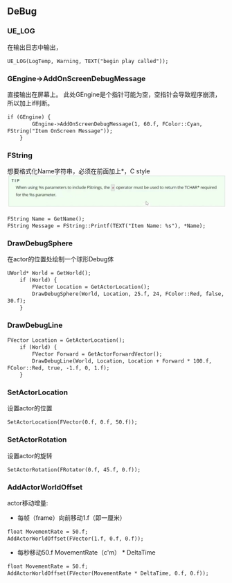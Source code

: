 ## DeBug
### UE_LOG
在输出日志中输出，
```
UE_LOG(LogTemp, Warning, TEXT("begin play called"));
```
### GEngine->AddOnScreenDebugMessage
直接输出在屏幕上。
此处GEngine是个指针可能为空，空指针会导致程序崩溃，所以加上if判断。
```
if (GEngine) {
		GEngine->AddOnScreenDebugMessage(1, 60.f, FColor::Cyan, FString("Item OnScreen Message"));
	}
```
### FString
想要格式化Name字符串，必须在前面加上*，C style
![输入图片说明](/imgs/2024-07-31/jm6yKw7MBWMWw55T.jpeg)
```
FString Name = GetName();
FString Message = FString::Printf(TEXT("Item Name: %s"), *Name);
```
### DrawDebugSphere
在actor的位置处绘制一个球形Debug体
```
UWorld* World = GetWorld();
	if (World) {
		FVector Location = GetActorLocation();
		DrawDebugSphere(World, Location, 25.f, 24, FColor::Red, false, 30.f);
	}
```
### DrawDebugLine
```
FVector Location = GetActorLocation();
	if (World) {
		FVector Forward = GetActorForwardVector();
		DrawDebugLine(World, Location, Location + Forward * 100.f, FColor::Red, true, -1.f, 0, 1.f);
	}
```

### SetActorLocation
设置actor的位置
```
SetActorLocation(FVector(0.f, 0.f, 50.f));
```
### SetActorRotation
设置actor的旋转
```
SetActorRotation(FRotator(0.f, 45.f, 0.f));
```
### AddActorWorldOffset
actor移动增量:
- 每帧（frame）向前移动1.f（即一厘米）
```
float MovementRate = 50.f;
AddActorWorldOffset(FVector(1.f, 0.f, 0.f));
```
- 每秒移动50.f
MovementRate（c'm） * DeltaTime
```
float MovementRate = 50.f;
AddActorWorldOffset(FVector(MovementRate * DeltaTime, 0.f, 0.f));
```
<!--stackedit_data:
eyJoaXN0b3J5IjpbOTY3NTI0NTg0LDYxMDc2MjAxNiwtODk3Mz
M0OTk4LDY2Njk5ODkyMiwxMjE0ODQzMjYsLTEzNDcyMjk5NTMs
LTkzOTUxOTk3NSwtMTU4ODQ5ODQwNV19
-->